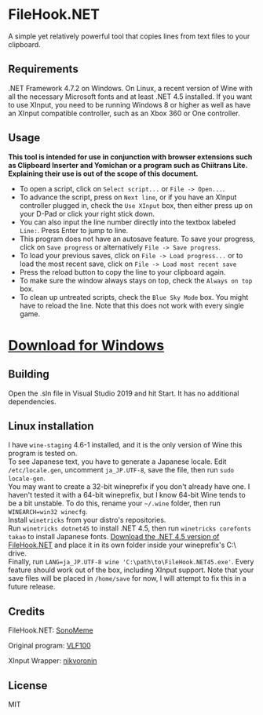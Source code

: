 # FileHook.NET
A simple yet relatively powerful tool that copies lines from text files to your clipboard.

## Requirements
.NET Framework 4.7.2 on Windows. On Linux, a recent version of Wine with all the necessary Microsoft fonts and at least .NET 4.5 installed. If you want to use XInput, you need to be running Windows 8 or higher as well as have an XInput compatible controller, such as an Xbox 360 or One controller.

## Usage
**This tool is intended for use in conjunction with browser extensions such as Clipboard Inserter and Yomichan or a program such as Chiitrans Lite. Explaining their use is out of the scope of this document.**

* To open a script, click on `Select script...` or `File -> Open...`. 
* To advance the script, press on `Next line`, or if you have an XInput controller plugged in, check the `Use XInput` box, then either press up on your D-Pad or click your right stick down.
* You can also input the line number directly into the textbox labeled `Line:`. Press Enter to jump to line.
* This program does not have an autosave feature. To save your progress, click on `Save progress` or alternatively `File -> Save progress`.
* To load your previous saves, click on `File -> Load progress...` or to load the most recent save, click on `File -> Load most recent save`
* Press the reload button to copy the line to your clipboard again.
* To make sure the window always stays on top, check the `Always on top` box.
* To clean up untreated scripts, check the `Blue Sky Mode` box. You might have to reload the line. Note that this does not work with every single game.

# [Download for Windows](https://github.com/SonoMeme/FileHook.NET/releases/download/v1.0/FileHook.NET.exe)

## Building
Open the .sln file in Visual Studio 2019 and hit Start. It has no additional dependencies.

## Linux installation
I have `wine-staging` 4.6-1 installed, and it is the only version of Wine this program is tested on.  
To see Japanese text, you have to generate a Japanese locale. Edit `/etc/locale.gen`, uncomment `ja_JP.UTF-8`, save the file, then run `sudo locale-gen`.  
You may want to create a 32-bit wineprefix if you don't already have one. I haven't tested it with a 64-bit wineprefix, but I know 64-bit Wine tends to be a bit unstable. To do this, rename your `~/.wine` folder, then run `WINEARCH=win32 winecfg`.    
Install `winetricks` from your distro's repositories.  
Run `winetricks dotnet45` to install .NET 4.5, then run `winetricks corefonts takao` to install Japanese fonts.
[Download the .NET 4.5 version of FileHook.NET](https://github.com/SonoMeme/FileHook.NET/releases/download/v1_45/FileHook.NET45.exe) and place it in its own folder inside your wineprefix's C:\ drive.  
Finally, run `LANG=ja_JP.UTF-8 wine 'C:\path\to\FileHook.NET45.exe'`. Every feature should work out of the box, including XInput support. Note that your save files will be placed in `/home/save` for now, I will attempt to fix this in a future release.

## Credits
FileHook.NET: [SonoMeme](https://twitter.com/SonoMeme)

Original program: [VLF100](https://github.com/VLF100/FileHook)

XInput Wrapper: [nikvoronin](https://github.com/nikvoronin/XInput.Wrapper)

## License
MIT
